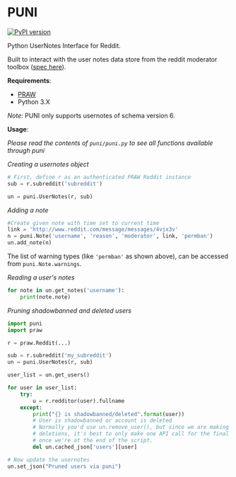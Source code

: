 PUNI
===

[![PyPI version](https://badge.fury.io/py/puni.svg)](https://badge.fury.io/py/puni)

Python UserNotes Interface for Reddit.

Built to interact with the user notes data store from the reddit moderator
toolbox ([spec here](https://github.com/creesch/reddit-moderator-toolbox/wiki/JSON:-usernotes)).

**Requirements**:
* [PRAW](https://github.com/praw-dev/praw)
* Python 3.X

*Note*: PUNI only supports usernotes of schema version 6.

**Usage**:

*Please read the contents of `puni/puni.py` to see all functions available through puni*

*Creating a usernotes object*

```python
# First, define r as an authenticated PRAW Reddit instance
sub = r.subreddit('subreddit')

un = puni.UserNotes(r, sub)
```

*Adding a note*

```python
#Create given note with time set to current time
link = 'http://www.reddit.com/message/messages/4vjx3v'
n = puni.Note('username', 'reason', 'moderator', link, 'permban')
un.add_note(n)
```

The list of warning types (like `'permban'` as shown above), can be accessed from
`puni.Note.warnings`.

*Reading a user's notes*

```python
for note in un.get_notes('username'):
    print(note.note)
```

*Pruning shadowbanned and deleted users*

```python
import puni
import praw

r = praw.Reddit(...)

sub = r.subreddit('my_subreddit')
un = puni.UserNotes(r, sub)

user_list = un.get_users()

for user in user_list:
    try:
        u = r.redditor(user).fullname
    except:
        print("{} is shadowbanned/deleted".format(user))
        # User is shadowbanned or account is deleted
        # Normally you'd use un.remove_user(), but since we are making many
        # deletions, it's best to only make one API call for the final changes
        # once we're at the end of the script.
        del un.cached_json['users'][user]

# Now update the usernotes
un.set_json("Pruned users via puni")
```
